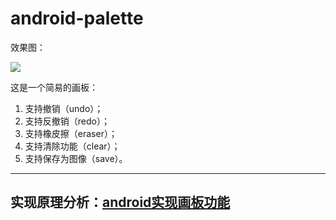 # android-palette

效果图：

![](https://raw.githubusercontent.com/wensefu/android-palette/master/preview/preview.gif)

这是一个简易的画板：

 1. 支持撤销（undo）；
 2. 支持反撤销（redo）；
 3. 支持橡皮擦（eraser）；
 4. 支持清除功能（clear）；
 5. 支持保存为图像（save）。
---------
实现原理分析：[android实现画板功能](http://www.jianshu.com/p/548d2799fd6e)
---------

